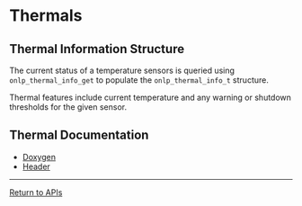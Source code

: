 # Thermals

## Thermal Information Structure

The current status of a temperature sensors is queried using ```onlp_thermal_info_get``` to populate the ```onlp_thermal_info_t``` structure.

Thermal features include current temperature and any warning or shutdown thresholds for the given sensor.

## Thermal Documentation
* [Doxygen](http://ocp.opennetlinux.org/onlp/thermal_8h.html)
* [Header](https://github.com/opencomputeproject/OpenNetworkLinux/blob/ONLPv2/packages/base/any/onlp/src/onlp/module/inc/onlp/thermal.h)

---
[Return to APIs](http://opencomputeproject.github.io/OpenNetworkLinux/onlp/applications/apis)